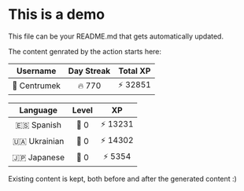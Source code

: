 # This is a demo

This file can be your README.md that gets automatically updated.

The content genrated by the action starts here:

<!--START_SECTION:duolingoStats-->
<!-- Automatically generated with https://github.com/centrumek/duolingo-readme-stats-->

| Username | Day Streak | Total XP |
|:---:|:---:|:---:|
| 👤 Centrumek | 🔥 770 | ⚡ 32851 |

| Language | Level | XP |
|:---:|:---:|:---:|
| 🇪🇸 Spanish | 👑 0 | ⚡ 13231 |
| 🇺🇦 Ukrainian | 👑 0 | ⚡ 14302 |
| 🇯🇵 Japanese | 👑 0 | ⚡ 5354 |

<!--END_SECTION:duolingoStats-->

Existing content is kept, both before and after the generated content :)